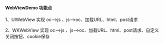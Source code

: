 #### WebViewDemo 功能点
1、UIWebView 实现 oc-->js 、js-->oc、加载URL、html、post请求

2、WKWebView 实现 oc-->js 、js-->oc、加载URL、html、post请求、自定义关闭按钮、cookie保存


